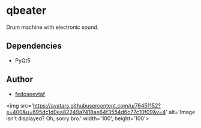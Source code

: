 # qbeater

Drum machine with electronic sound.

## Dependencies

- PyQt5

## Author

- [fedoseevtaf](https://github.com/fedoseevtaf)

<img src='https://avatars.githubusercontent.com/u/76451152?s=400&u=695dc1d0ea82249a7418ae64f3554d6c77c10f09&v=4' 
     alt='Image isn't displayed? Oh, sorry bro.'
     width='100', height='100'>
